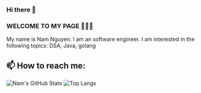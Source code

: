 ### Hi there 👋

<!--
**NamNV2496/namnv2496** is a ✨ _special_ ✨ repository because its `README.md` (this file) appears on your GitHub profile.

Here are some ideas to get you started:

- 🔭 I’m currently working on ...
- 🌱 I’m currently learning ...
- 👯 I’m looking to collaborate on ...
- 🤔 I’m looking for help with ...
- 💬 Ask me about ...
- 📫 How to reach me: ...
- 😄 Pronouns: ...
- ⚡ Fun fact: ...
-->

### WELCOME TO MY PAGE 👋👋👋
My name is Nam Nguyen. I am an software engineer. I am interested in the following topics: DSA, Java, golang<br>
## 📫 How to reach me: 

<!--
![Nam's github stats](https://github-readme-stats-git-masterrstaa-rickstaa.vercel.app/api?username=NamNV2496&show_icons=true&theme=tokyonight&hide=contribs,prs,issues)
-->

![Nam's GitHub Stats](https://github-readme-stats.vercel.app/api?username=NamNV2496&show_icons=true&theme=dracula&line_height=40)
![Top Langs](https://github-readme-stats.vercel.app/api/top-langs/?username=NamNV2496&theme=dracula&hide=css,html,javascript)

<!--
<a href="https://github.com/NamNV2496/zipResponse/">
  <img align="center" src="https://github-readme-stats.anuraghazra1.vercel.app/api/pin/?username=NamNV2496&repo=zipResponse&theme=radical" />
</a>


<a href="https://github.com/NamNV2496/go-social-network-demo/">
  <img align="center" src="https://github-readme-stats.anuraghazra1.vercel.app/api/pin/?username=NamNV2496&repo=go-social-network-demo&theme=radical" />
</a>
<a href="https://github.com/NamNV2496/go-coffee-shop-demo/">
  <img align="center" src="https://github-readme-stats.anuraghazra1.vercel.app/api/pin/?username=NamNV2496&repo=go-coffee-shop-demo&theme=merko" />
</a>

<a href="https://github.com/NamNV2496/auditing/">
  <img align="center" src="https://github-readme-stats.anuraghazra1.vercel.app/api/pin/?username=NamNV2496&repo=auditing&theme=merko" />
</a>
-->
